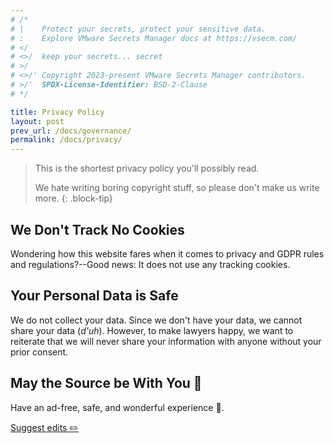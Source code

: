 ```yaml
---
# /*
# |    Protect your secrets, protect your sensitive data.
# :    Explore VMware Secrets Manager docs at https://vsecm.com/
# </
# <>/  keep your secrets... secret
# >/
# <>/' Copyright 2023-present VMware Secrets Manager contributors.
# >/'  SPDX-License-Identifier: BSD-2-Clause
# */

title: Privacy Policy
layout: post
prev_url: /docs/governance/
permalink: /docs/privacy/
---
```


> This is the shortest privacy policy you'll possibly read.
>
> We hate writing boring copyright stuff, so please don't make us write more.
{: .block-tip}

## We Don't Track No Cookies

Wondering how this website fares when it comes to privacy and GDPR rules and
regulations?--Good news: It does not use any tracking cookies.

## Your Personal Data is Safe

We do not collect your data. Since we don't have your data, we cannot share your
data (*d'uh*). However, to make lawyers happy, we want to reiterate that
we will never share your information with anyone without your prior consent.

## May the Source be With You 🦄

Have an ad-free, safe, and wonderful experience 🎉.

<p class="github-button">
    <a href="https://github.com/vmware-tanzu/secrets-manager/blob/main/docs/_pages/0990-privacy.md">
        Suggest edits ✏️
    </a>
</p>